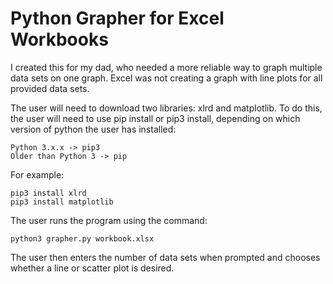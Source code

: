 # Python Grapher for Excel Workbooks

I created this for my dad, who needed a more reliable way to graph
multiple data sets on one graph. Excel was not creating a graph
with line plots for all provided data sets.

The user will need to download two libraries: xlrd and matplotlib.
To do this, the user will need to use pip install or pip3 install,
depending on which version of python the user has installed:

    Python 3.x.x -> pip3
    Older than Python 3 -> pip

For example: 

    pip3 install xlrd
    pip3 install matplotlib
    
The user runs the program using the command:

    python3 grapher.py workbook.xlsx
    
The user then enters the number of data sets when prompted and
chooses whether a line or scatter plot is desired.
